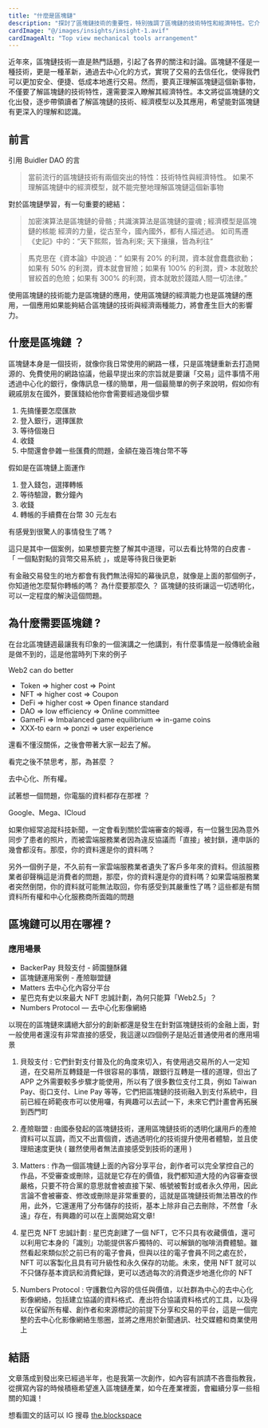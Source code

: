```yaml
---
title: "什麼是區塊鏈"
description: "探討了區塊鏈技術的重要性，特別強調了區塊鏈的技術特性和經濟特性。它介紹了區塊鏈的運作方式，以及如何在不同應用場景中應用這一技術，包括支付系統、內容分享平台和 NFT 忠誠計劃"
cardImage: "@/images/insights/insight-1.avif"
cardImageAlt: "Top view mechanical tools arrangement"
---
```

近年來，區塊鏈技術一直是熱門話題，引起了各界的關注和討論。區塊鏈不僅是一種技術，更是一種革新，通過去中心化的方式，實現了交易的去信任化，使得我們可以更加安全、便捷、低成本地進行交易。然而，要真正理解區塊鏈這個新事物，不僅要了解區塊鏈的技術特性，還需要深入瞭解其經濟特性。本文將從區塊鏈的文化出發，逐步帶領讀者了解區塊鏈的技術、經濟模型以及其應用，希望能對區塊鏈有更深入的理解和認識。

## 前言

引用 Buidler DAO 的言

> 當前流行的區塊鏈技術有兩個突出的特性：技術特性與經濟特性。 如果不理解區塊鏈中的經濟模型，就不能完整地理解區塊鏈這個新事物

對於區塊鏈學習，有一句重要的總結：

> 加密演算法是區塊鏈的骨骼 ; 共識演算法是區塊鏈的靈魂 ; 經濟模型是區塊鏈的核能
> 經濟的力量，從古至今，國內國外，都有人描述過。 如司馬遷《史記》中的：“天下熙熙，皆為利來; 天下攘攘，皆為利往“

> 馬克思在《資本論》中說過：“ 如果有 20% 的利潤，資本就會蠢蠢欲動；如果有 50% 的利潤，資本就會冒險；如果有 100% 的利潤，資> 本就敢於冒絞首的危險；如果有 300% 的利潤，資本就敢於踐踏人間一切法律。”

使用區塊鏈的技術能力是區塊鏈的應用，使用區塊鏈的經濟能力也是區塊鏈的應用，一個應用如果能夠結合區塊鏈的技術與經濟兩種能力，將會產生巨大的影響力。

## 什麼是區塊鏈 ？

區塊鏈本身是一個技術，就像你我日常使用的網路一樣，只是區塊鏈重新去打造開源的、免費使用的網路協議，他最早提出來的宗旨就是要讓「交易」這件事情不用透過中心化的銀行，像傳訊息一樣的簡單，用一個最簡單的例子來說明，假如你有親戚朋友在國外，要匯錢給他你會需要經過幾個步驟

1. 先搞懂要怎麼匯款
2. 登入銀行，選擇匯款
3. 等待個幾日
4. 收錢
5. 中間還會參雜一些匯費的問題，金額在幾百塊台幣不等

假如是在區塊鏈上面運作

1. 登入錢包，選擇轉帳
2. 等待驗證，數分鐘內
3. 收錢
4. 轉帳的手續費在台幣 30 元左右

有感覺到很驚人的事情發生了嗎 ?

這只是其中一個案例，如果想要完整了解其中道理，可以去看比特幣的白皮書 - 「 一個點對點的貨幣交易系統 」，或是等待我日後更新

有金融交易發生的地方都會有我們無法得知的幕後訊息，就像是上面的那個例子，你知道他怎麼幫你轉帳的嗎？ 為什麼要那麼久 ？ 區塊鏈的技術讓這一切透明化，可以一定程度的解決這個問題。

## 為什麼需要區塊鏈 ?

在台北區塊鏈週最讓我有印象的一個演講之一他講到，有什麼事情是一般傳統金融是做不到的，這是他當時列下來的例子

Web2 can do better

- Token => higher cost => Point
- NFT => higher cost => Coupon
- DeFi => higher cost => Open finance standard
- DAO => low efficiency => Online committee
- GameFi => Imbalanced game equilibrium => in-game coins
- XXX-to earn => ponzi => user experience

還看不懂沒關係，之後會帶著大家一起去了解。

看完之後不禁思考，那，為甚麼 ？

去中心化、所有權。

試著想一個問題，你電腦的資料都存在那裡 ？

Google、Mega、ICloud

如果你經常追蹤科技新聞，一定會看到關於雲端審查的報導，有一位醫生因為意外同步了患者的照片，而被雲端服務業者因為違反協議而「直接」被封鎖，連申訴的幾會都沒有。那麼，你的資料還是你的資料嗎？

另外一個例子是，不久前有一家雲端服務業者遺失了客戶多年來的資料。但該服務業者卻聲稱這是消費者的問題，那麼，你的資料還是你的資料嗎？如果雲端服務業者突然倒閉，你的資料就可能無法取回，你有感受到其嚴重性了嗎？這些都是有關資料所有權和中心化服務商所面臨的問題

## 區塊鏈可以用在哪裡 ?

### 應用場景

- BackerPay 貝殼支付 - 師園鹽酥雞
- 區塊鏈運用案例 - 產險聯盟鏈
- Matters 去中心化內容分平台
- 星巴克有史以來最大 NFT 忠誠計劃，為何只能算「Web2.5」？
- Numbers Protocol — 去中心化影像網絡

以現在的區塊鏈來講絕大部分的創新都還是發生在針對區塊鏈技術的金融上面，對一般使用者還沒有非常直接的感受，我這邊以四個例子是貼近普通使用者的應用場景

1. 貝殼支付 : 它們針對支付普及化的角度來切入，有使用過交易所的人一定知道，在交易所互轉錢是一件很容易的事情，跟銀行互轉是一樣的道理，但出了 APP 之外需要較多步驟才能使用，所以有了很多數位支付工具，例如 Taiwan Pay、街口支付、Line Pay 等等，它們把區塊鏈的技術融入到支付系統中，目前已經在師範夜市可以使用囉，有興趣可以去試一下，未來它們計畫會再拓展到西門町

2. 產險聯盟 : 由國泰發起的區塊鏈技術，運用區塊鏈技術的透明化讓用戶的產險資料可以互調，而又不出賣個資，透過透明化的技術提升使用者體驗，並且使理賠速度更快 ( 雖然使用者無法直接感受到技術的運用 )

3. Matters : 作為一個區塊鏈上面的內容分享平台，創作者可以完全掌控自己的作品，不受審查或刪除，這就是它存在的價值，我們都知道大陸的內容審查很嚴格，只要不符合黨的意思就會被直接下架、帳號被暫封或者永久停用，因此言論不會被審查、修改或刪除是非常重要的，這就是區塊鏈技術無法篡改的作用，此外，它還運用了分布儲存的技術，基本上除非自己去刪除，不然會「永遠」存在，有興趣的可以在上面開始寫文章!

4. 星巴克 NFT 忠誠計劃 : 星巴克創建了一個 NFT，它不只具有收藏價值，還可以利用它本身的「識別」功能提供客戶獨特的、可以解鎖的咖啡消費體驗。雖然看起來類似於之前已有的電子會員，但與以往的電子會員不同之處在於，NFT 可以客製化且具有可升級性和永久保存的功能。未來，使用 NFT 就可以不只儲存基本資訊和消費紀錄，更可以透過每次的消費逐步地進化你的 NFT

5. Numbers Protocol : 守護數位內容的信任與價值，以社群為中心的去中心化影像網絡，包括建立協議的資料格式、產出符合協議資料格式的工具，以及得以在保留所有權、創作者和來源標記的前提下分享和交易的平台，這是一個完整的去中心化影像網絡生態圈，並將之應用於新聞通訊、社交媒體和商業使用上

## 結語

文章落成到發出來已經過半年，也是我第一次創作，如內容有誤請不吝嗇指教我，從撰寫內容的時候積極希望進入區塊鏈產業，如今在產業裡面，會繼續分享一些相關的知識！

想看圖文的話可以 IG 搜尋 [the.blockspace](https://www.instagram.com/the.blockspace)
